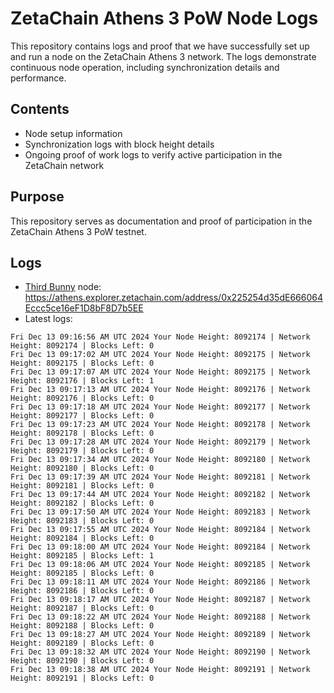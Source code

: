 # ZetaChain Athens 3 PoW Node Logs
This repository contains logs and proof that we have successfully set up and run a node on the ZetaChain Athens 3 network. The logs demonstrate continuous node operation, including synchronization details and performance.

## Contents
- Node setup information
- Synchronization logs with block height details
- Ongoing proof of work logs to verify active participation in the ZetaChain network

## Purpose
This repository serves as documentation and proof of participation in the ZetaChain Athens 3 PoW testnet.

## Logs

- [Third Bunny](https://thirdbunny.xyz/) node: https://athens.explorer.zetachain.com/address/0x225254d35dE666064Eccc5ce16eF1D8bF8D7b5EE
- Latest logs:
```
Fri Dec 13 09:16:56 AM UTC 2024 Your Node Height: 8092174 | Network Height: 8092174 | Blocks Left: 0
Fri Dec 13 09:17:02 AM UTC 2024 Your Node Height: 8092175 | Network Height: 8092175 | Blocks Left: 0
Fri Dec 13 09:17:07 AM UTC 2024 Your Node Height: 8092175 | Network Height: 8092176 | Blocks Left: 1
Fri Dec 13 09:17:13 AM UTC 2024 Your Node Height: 8092176 | Network Height: 8092176 | Blocks Left: 0
Fri Dec 13 09:17:18 AM UTC 2024 Your Node Height: 8092177 | Network Height: 8092177 | Blocks Left: 0
Fri Dec 13 09:17:23 AM UTC 2024 Your Node Height: 8092178 | Network Height: 8092178 | Blocks Left: 0
Fri Dec 13 09:17:28 AM UTC 2024 Your Node Height: 8092179 | Network Height: 8092179 | Blocks Left: 0
Fri Dec 13 09:17:34 AM UTC 2024 Your Node Height: 8092180 | Network Height: 8092180 | Blocks Left: 0
Fri Dec 13 09:17:39 AM UTC 2024 Your Node Height: 8092181 | Network Height: 8092181 | Blocks Left: 0
Fri Dec 13 09:17:44 AM UTC 2024 Your Node Height: 8092182 | Network Height: 8092182 | Blocks Left: 0
Fri Dec 13 09:17:50 AM UTC 2024 Your Node Height: 8092183 | Network Height: 8092183 | Blocks Left: 0
Fri Dec 13 09:17:55 AM UTC 2024 Your Node Height: 8092184 | Network Height: 8092184 | Blocks Left: 0
Fri Dec 13 09:18:00 AM UTC 2024 Your Node Height: 8092184 | Network Height: 8092185 | Blocks Left: 1
Fri Dec 13 09:18:06 AM UTC 2024 Your Node Height: 8092185 | Network Height: 8092185 | Blocks Left: 0
Fri Dec 13 09:18:11 AM UTC 2024 Your Node Height: 8092186 | Network Height: 8092186 | Blocks Left: 0
Fri Dec 13 09:18:17 AM UTC 2024 Your Node Height: 8092187 | Network Height: 8092187 | Blocks Left: 0
Fri Dec 13 09:18:22 AM UTC 2024 Your Node Height: 8092188 | Network Height: 8092188 | Blocks Left: 0
Fri Dec 13 09:18:27 AM UTC 2024 Your Node Height: 8092189 | Network Height: 8092189 | Blocks Left: 0
Fri Dec 13 09:18:32 AM UTC 2024 Your Node Height: 8092190 | Network Height: 8092190 | Blocks Left: 0
Fri Dec 13 09:18:38 AM UTC 2024 Your Node Height: 8092191 | Network Height: 8092191 | Blocks Left: 0
```
